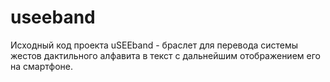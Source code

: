 # useeband
Исходный код проекта uSEEband - браслет для перевода системы жестов дактильного алфавита в текст с дальнейшим отображением его на смартфоне. 
